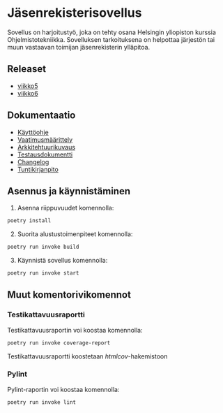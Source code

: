 # Jäsenrekisterisovellus

Sovellus on harjoitustyö, joka on tehty osana Helsingin yliopiston kurssia Ohjelmistotekniikka. Sovelluksen tarkoituksena on helpottaa järjestön tai muun vastaavan toimijan jäsenrekisterin ylläpitoa.

## Releaset

- [viikko5](https://github.com/iisakhaukkala/ot-harjoitustyo/releases/tag/viikko5)
- [viikko6](https://github.com/iisakhaukkala/ot-harjoitustyo/releases/tag/viikko6)

## Dokumentaatio

- [Käyttöohje](https://github.com/iisakhaukkala/ot-harjoitustyo/blob/master/dokumentaatio/kayttoohje.md)
- [Vaatimusmäärittely](https://github.com/iisakhaukkala/ot-harjoitustyo/blob/master/dokumentaatio/vaatimusmaarittely.md)
- [Arkkitehtuurikuvaus](https://github.com/iisakhaukkala/ot-harjoitustyo/blob/master/dokumentaatio/arkkitehtuuri.md)
- [Testausdokumentti](https://github.com/iisakhaukkala/ot-harjoitustyo/blob/master/dokumentaatio/testaus.md)
- [Changelog](https://github.com/iisakhaukkala/ot-harjoitustyo/blob/master/dokumentaatio/changelog.md)
- [Tuntikirjanpito](https://github.com/iisakhaukkala/ot-harjoitustyo/blob/master/dokumentaatio/tuntikirjanpito.md)
 
## Asennus ja käynnistäminen

1. Asenna riippuvuudet komennolla:

```bash
poetry install
```

2. Suorita alustustoimenpiteet komennolla:

```bash
poetry run invoke build
```

3. Käynnistä sovellus komennolla:

```bash
poetry run invoke start
```

## Muut komentorivikomennot

### Testikattavuusraportti

Testikattavuusraportin voi koostaa komennolla:

```bash
poetry run invoke coverage-report
```

Testikattavuusraportti koostetaan _htmlcov_-hakemistoon

### Pylint

Pylint-raportin voi koostaa komennolla: 

```bash
poetry run invoke lint
```
